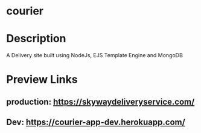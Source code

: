 # courier

# Description
A Delivery site built using NodeJs, EJS Template Engine and MongoDB

# Preview Links
## production: https://skywaydeliveryservice.com/
## Dev: https://courier-app-dev.herokuapp.com/

